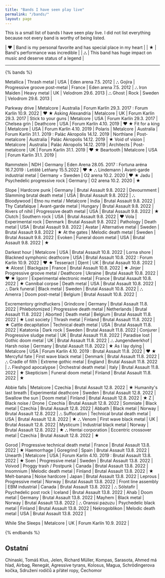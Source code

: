 ```yaml
---
title: "Bands I have seen play live"
permalink: "/bands/"
layout: page
---
```


This is a small list of bands I have seen play live. I did not list everything because
not every band is worthy of being listed.

| **♥** | Band is my personal favorite and has special place in my heart    |
| **★** | Band's performance was incredible                                 |
| **⛬** | This band has huge impact on music and deserve status of a legend |

---

{% bands %}

Metallica   | Thrash metal                  | USA       | Eden arena 7.5. 2012  | ⛬
Gojira      | Progressive groove post-metal | France    | Eden arena 7.5. 2012  | ⛬
Iron Maiden | Heavy metal                   | UK        | Velodrom 29.6. 2013   | ⛬
Ghost       | Rock                          | Sweden    | Velodrom 29.6. 2013   |

Parkway drive       | Metalcore         | Australia | Forum Karlín 29.3. 2017 : Forum Karlín 10.9. 2022     | ♥ ★
Asking Alexandria   | Metalcore         | UK        | Forum Karlín 29.3. 2017                               |
Stick to your guns  | Metalcore         | USA       | Forum Karlín 29.3. 2017                               |
Chelsea grin        | Deathcore         | USA       | Forum Karlín 4.10. 2019                               | ♥ ★
Fit for a king      | Metalcore         | USA       | Forum Karlín 4.10. 2019                               |
Polaris             | Metalcore         | Australia | Forum Karlín 31.1. 2019 : Palác Akropolis 14.12. 2019 |
Northlane           | Post-metalcore    | Australia | Palác Akropolis 14.12. 2019                           | ★
Void of vision      | Metalcore         | Australia | Palác Akropolis 14.12. 2019                           |
Architects          | Post-metalcore    | UK        | Forum Karlín 31.1. 2019                               | ♥ ★
Beartooth           | Metalcore         | USA       | Forum Karlín 31.1. 2019                               |

Rammstein | NDH                           | Germany          | Eden Arena 28.05. 2017 : Fortuna aréna 16.7.2019 : Letiště Letňany 15.5.2022 | ♥ ★ ⛬
Lindemann | Avant-garde industrial metal  | Germany + Sweden | O2 arena 10.2. 2020 | ♥ ★
Jadu      | Psychedelic progressive rock  | Germany          | O2 arena 10.2. 2020 | ★

Slope           | Hardcore punk                 | Germany   | Brutal Assault 9.8. 2022 |
Devournment     | Slamming brutal death metal   | USA       | Brutal Assault 9.8. 2022 | ⛬
Bloodywood      | Etno nu metal / Metalcore     | India     | Brutal Assault 9.8. 2022 |
Thy Catafalque  | Avant-garde metal             | Hungary   | Brutal Assault 9.8. 2022 |
Rivers of nihil | Progressive death metal       | USA       | Brutal Assault 9.8. 2022 | ★
Clutch          | Southern rock                 | USA       | Brutal Assault 9.8. 2022 | ♥
Vola            | Experimental rock             | Denmark   | Brutal Assault 9.8. 2022 |
Pathology       | Death metal                   | USA       | Brutal Assault 9.8. 2022 |
Avatar          | Alternative metal             | Sweden    | Brutal Assault 9.8. 2022 | ★
At the gates    | Melodic death metal           | Sweden    | Brutal Assault 9.8. 2022 |
Evoken          | Funeral doom metal            | USA       | Brutal Assault 9.8. 2022 | ★

Darkest hour    | Metalcore                             | USA       | Brutal Assault 10.8. 2022 |
Lorna shore     | Blackned symphonic deathcore          | USA       | Brutal Assault 10.8. 2022 : Forum Karlín 10.9. 2022 | ♥ ★
Tesseract       | Djent                                 | UK        | Brutal Assault 10.8. 2022 | ★
Alcest          | Blackgaze                             | France    | Brutal Assault 10.8. 2022 | ★
Jinjer          | Progressive groove metal / Deathcore  | Ukraine   | Brutal Assault 10.8. 2022 | ♥ ★
Igorrr          | Experimental electronic metal         | France    | Brutal Assault 10.8. 2022 | ★
Cannibal corpse | Death metal                           | USA       | Brutal Assault 10.8. 2022 | ⛬
Dark funeral    | Black metal                           | Sweden    | Brutal Assault 10.8. 2022 | ⛬
Amenra          | Doom post-metal                       | Belgium   | Brutal Assault 10.8. 2022 |

Excrementory grindfuckers   | Grindcore                 | Germany       | Brutal Assault 11.8. 2022 |
Phlebotomized               | Progressive death metal   | Netherlands   | Brutal Assault 11.8. 2022 |
Aborted                     | Death metal               | Belgium       | Brutal Assault 11.8. 2022 | ★
Lost society                | Thrash metal              | Finland       | Brutal Assault 11.8. 2022 | ★
Cattle decapitation         | Technical death metal     | USA           | Brutal Assault 11.8. 2022 |
Katatonia                   | Dark rock                 | Sweden        | Brutal Assault 11.8. 2022 |
Conjurer                    | Progressive sludge metal  | UK            | Brutal Assault 11.8. 2022 |
Paradise lost               | Gothic doom metal         | UK            | Brutal Assault 11.8. 2022 | ⛬
Jungendwerkhof              | Harsh noise               | Germany       | Brutal Assault 11.8. 2022 | ★
As I lay dying              | Metalcore                 | USA           | Forum Karlín 4.10. 2019 : Brutal Assault 11.8. 2022 | ♥ ★
Mercyful fate               | First wave black metal    | Denmark       | Brutal Assault 11.8. 2022 | ⛬
Cradle of filth             | Extreme gothic metal      | England       | Brutal Assault 11.8. 2022 | ⛬
Fleshgod apocalypse         | Orchestral death metal    | Italy         | Brutal Assault 11.8. 2022 | ★
Skepticism                  | Funeral doom metal        | Finland       | Brutal Assault 11.8. 2022 | ★

Abbie falls             | Metalcore                     | Czechia    | Brutal Assault 12.8. 2022 | ★
Humanity's last breath  | Experimental deathcore        | Sweden     | Brutal Assault 12.8. 2022 |
Swallow the sun         | Doom metal                    | Finland    | Brutal Assault 12.8. 2022 | ★
Z                       | Black noise / Drone           | Czechia    | Brutal Assault 12.8. 2022 |
Somniate                | Black metal                   | Czechia    | Brutal Assault 12.8. 2022 |
Abbath                  | Black metal                   | Norway     | Brutal Assault 12.8. 2022 | ⛬
Suffocation             | Technical brutal death metal  | USA        | Brutal Assault 12.8. 2022 | ★ ⛬
Venom                   | First wave black metal        | UK         | Brutal Assault 12.8. 2022 |
Mysticum                | Industrial black metal        | Norway     | Brutal Assault 12.8. 2022 | ★ ⛬
Hentai corporation      | Eccentric crossover metal     | Czechia    | Brutal Assault 12.8. 2022 | ★

Gorod               | Progressive technical death metal | France    | Brutal Assault 13.8. 2022 | ★
Haemorrhage         | Goregrind                         | Spain     | Brutal Assault 13.8. 2022 |
Unearth             | Metalcore                         | USA       | Forum Karlín 4.10. 2019 : Brutal Assault 13.8. 2022 | ★
Soen                | Progressive metal                 | Sweden    | Brutal Assault 13.8. 2022 |
Voivod              | Proggy trash / Postpunk           | Canada    | Brutal Assault 13.8. 2022 |
Insomnium           | Melodic death metal               | Finland   | Brutal Assault 13.8. 2022 | ★
Melt-banana         | Noise hardcore                    | Japan     | Brutal Assault 13.8. 2022 |
Leprous             | Progressive metal                 | Norway    | Brutal Assault 13.8. 2022 |
Front line assembly | EBM industrial                    | Canada    | Brutal Assault 13.8. 2022 | ⛬
Sólstafir           | Psychedelic post rock             | Iceland   | Brutal Assault 13.8. 2022 |
Ahab                | Doom metal                        | Germany   | Brutal Assault 13.8. 2022 |
Mayhem              | Black metal                       | Norway    | Brutal Assault 13.8. 2022 | ⛬
Oranssi pazuzu      | Psychedelic black metal           | Finland   | Brutal Assault 13.8. 2022 |
Nekrogoblikon       | Melodic death metal               | USA       | Brutal Assault 13.8. 2022 |

While She Sleeps    | Metalcore | UK | Forum Karlín 10.9. 2022 |

{% endbands %}

## Ostatní
Chinaski, Tomáš Klus, Jelen, Richard Müller, Kompas, Sarasota, Ahmed má hlad, Airbag, Renegát,
Agressive tyrans, Kolosus, Magua, Schrödingerova kočka, Sdružení rodičů a přátel ropy, Čechomor

